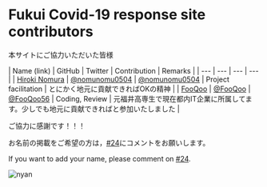 Fukui Covid-19 response site contributors
============================================

本サイトにご協力いただいた皆様

| Name (link) | GitHub | Twitter | Contribution | Remarks |
| --- | --- | --- | --- |
| [Hiroki Nomura](https://www.nomunomu0504.work/portfolio) | [@nomunomu0504](https://github.com/nomunomu0504) | [@nomunomu0504](https://twitter.com/nomunomu0504) | Project facilitation | とにかく地元に貢献できればOKの精神 |
| [FooQoo](https://fooqoo.github.io/) | [@FooQoo](https://github.com/fooqoo) | [@FooQoo56](https://twitter.com/FooQoo56) | Coding, Review | 元福井高専生で現在都内IT企業に所属してます。少しでも地元に貢献できればと参加いたしました |


ご協力に感謝です！！！

お名前の掲載をご希望の方は，[#24](https://github.com/nomunomu0504/covid19/issues/24)にコメントをお願いします。

If you want to add your name, please comment on [#24](https://github.com/nomunomu0504/covid19/issues/24).

![nyan](https://i.gyazo.com/f04e7468ea6e4bb6e87f6817fea980f9.gif)
